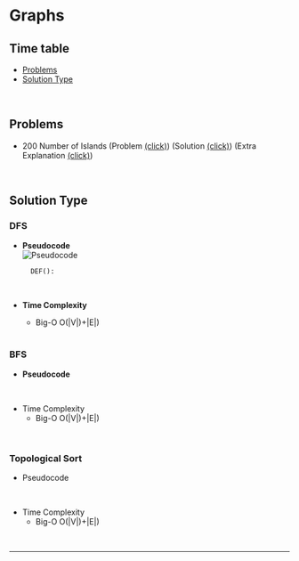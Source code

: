 <!--알고리즘 정리-->

# Graphs

## Time table 
* [Problems](#problems)
* [Solution Type](#solution-type) 

<br>

## Problems 
<!-- 
문제(필수), 해결(필수), 추가 설명(선택)으로 기입
링크를 걸어 빠르게 파일 혹은 페이지에 접근할 수 있음 -->
* 200 Number of Islands (Problem [(click)](https://leetcode.com/problems/reconstruct-itinerary/)) (Solution [(click)](./Graphs/200-Number-of-Islands/200-Number-of-Islands.py)) (Extra Explanation [(click)]())

<br> 

<!-- 알고리즘 유형 종류 -->
## Solution Type 
### DFS 
<!-- 
아래래 두 문장을 복사붙여넣기 하여 사용할 것을 추천

* **Pseudocode** 
* **Time Complexity**  
-->

* **Pseudocode** <br>
    ![Pseudocode]()<Br>
    <!-- 두 칸 탭을 해줍니다.-->
        DEF():


    <br>

* **Time Complexity**
    * Big-O O(|V|)+|E|)

    <br>

### BFS
* **Pseudocode**

<br>

* Time Complexity
    * Big-O O(|V|)+|E|)

<br>

### Topological Sort
* Pseudocode

<br>

* Time Complexity
    * Big-O O(|V|)+|E|)

<br>
<hr>

